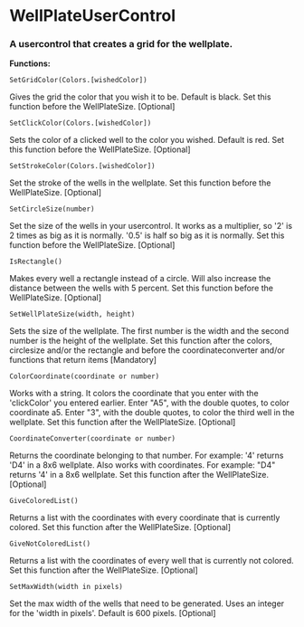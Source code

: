 # WellPlateUserControl

<h3>A usercontrol that creates a grid for the wellplate.</h3>

<b>Functions:</b>
```
SetGridColor(Colors.[wishedColor]) 
```
Gives the grid the color that you wish it to be. Default is black.
Set this function before the WellPlateSize.
[Optional]
```
SetClickColor(Colors.[wishedColor])
```
Sets the color of a clicked well to the color you wished. Default is red. 
Set this function before the WellPlateSize.
[Optional]
```
SetStrokeColor(Colors.[wishedColor])
```
Set the stroke of the wells in the wellplate.
Set this function before the WellPlateSize.
[Optional]
```
SetCircleSize(number)
```
Set the size of the wells in your usercontrol. It works as a multiplier, so '2' is 2 times as big as it is normally.
'0.5' is half so big as it is normally.
Set this function before the WellPlateSize.
[Optional]
```
IsRectangle()
```
Makes every well a rectangle instead of a circle. Will also increase the distance between the wells with 5 percent.
Set this function before the WellPlateSize.
[Optional]
```
SetWellPlateSize(width, height)
```
Sets the size of the wellplate. The first number is the width and the second number is the height of the wellplate. 
Set this function after the colors, circlesize and/or the rectangle and before the coordinateconverter and/or functions that return items
[Mandatory]
```
ColorCoordinate(coordinate or number)
```
Works with a string. It colors the coordinate that you enter with the 'clickColor' you entered earlier. 
Enter "A5", with the double quotes, to color coordinate a5. Enter "3", with the double quotes, to color the third well in the wellplate.
Set this function after the WellPlateSize.
[Optional]
```
CoordinateConverter(coordinate or number)
```
Returns the coordinate belonging to that number. For example: '4' returns 'D4' in a 8x6 wellplate.
Also works with coordinates. For example: "D4" returns '4' in a 8x6 wellplate.
Set this function after the WellPlateSize.
[Optional]
```
GiveColoredList()
```
Returns a list with the coordinates with every coordinate that is currently colored.
Set this function after the WellPlateSize.
[Optional]
```
GiveNotColoredList()
```
Returns a list with the coordinates of every well that is currently not colored.
Set this function after the WellPlateSize.
[Optional]
```
SetMaxWidth(width in pixels)
```
Set the max width of the wells that need to be generated. 
Uses an integer for the 'width in pixels'.
Default is 600 pixels.
[Optional]